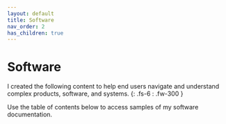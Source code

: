 ```yaml
---
layout: default
title: Software
nav_order: 2
has_children: true
---
```


# Software
I created the following content to help end users navigate and understand complex products, software, and systems.
{: .fs-6 : .fw-300 }

Use the table of contents below to access samples of my software documentation.
